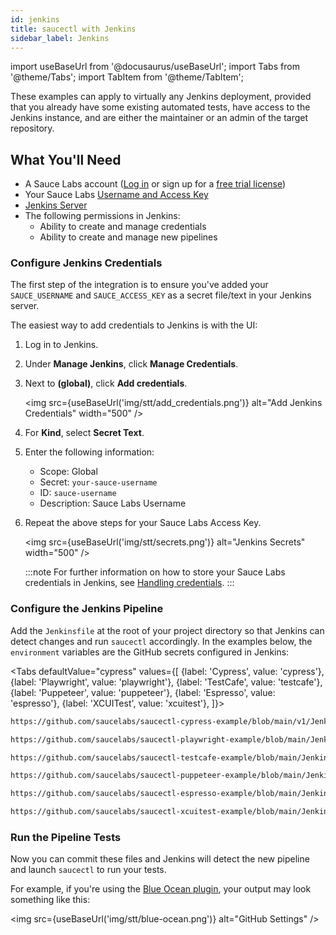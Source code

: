 ```yaml
---
id: jenkins
title: saucectl with Jenkins
sidebar_label: Jenkins
---
```


import useBaseUrl from '@docusaurus/useBaseUrl';
import Tabs from '@theme/Tabs';
import TabItem from '@theme/TabItem';

These examples can apply to virtually any Jenkins deployment, provided that you already have some existing automated tests, have access to the Jenkins instance, and are either the maintainer or an admin of the target repository.

## What You'll Need

- A Sauce Labs account ([Log in](https://accounts.saucelabs.com/am/XUI/#login/) or sign up for a [free trial license](https://saucelabs.com/sign-up))
- Your Sauce Labs [Username and Access Key](https://app.saucelabs.com/user-settings)
- [Jenkins Server](https://www.jenkins.io/doc/book/installing/)
- The following permissions in Jenkins:
  - Ability to create and manage credentials
  - Ability to create and manage new pipelines

### Configure Jenkins Credentials

The first step of the integration is to ensure you've added your `SAUCE_USERNAME` and `SAUCE_ACCESS_KEY` as a secret file/text in your Jenkins server.

The easiest way to add credentials to Jenkins is with the UI:

1. Log in to Jenkins.
2. Under **Manage Jenkins**, click **Manage Credentials**.
3. Next to **(global)**, click **Add credentials**.

   <img src={useBaseUrl('img/stt/add_credentials.png')} alt="Add Jenkins Credentials" width="500" />

4. For **Kind**, select **Secret Text**.
5. Enter the following information:
   - Scope: Global
   - Secret: `your-sauce-username`
   - ID: `sauce-username`
   - Description: Sauce Labs Username
6. Repeat the above steps for your Sauce Labs Access Key.

   <img src={useBaseUrl('img/stt/secrets.png')} alt="Jenkins Secrets" width="500" />

   :::note
   For further information on how to store your Sauce Labs credentials in Jenkins, see [Handling credentials](https://www.jenkins.io/doc/book/pipeline/jenkinsfile/#handling-credentials).
   :::

### Configure the Jenkins Pipeline

Add the `Jenkinsfile` at the root of your project directory so that Jenkins can detect changes and run `saucectl` accordingly. In the examples below, the `environment` variables are the GitHub secrets configured in Jenkins:

<Tabs
defaultValue="cypress"
values={[
{label: 'Cypress', value: 'cypress'},
{label: 'Playwright', value: 'playwright'},
{label: 'TestCafe', value: 'testcafe'},
{label: 'Puppeteer', value: 'puppeteer'},
{label: 'Espresso', value: 'espresso'},
{label: 'XCUITest', value: 'xcuitest'},
]}>

<TabItem value="cypress">

```bash reference
https://github.com/saucelabs/saucectl-cypress-example/blob/main/v1/Jenkinsfile
```

</TabItem>
<TabItem value="playwright">

```sh reference
https://github.com/saucelabs/saucectl-playwright-example/blob/main/Jenkinsfile
```

</TabItem>
<TabItem value="testcafe">

```bash reference
https://github.com/saucelabs/saucectl-testcafe-example/blob/main/Jenkinsfile
```

</TabItem>
<TabItem value="puppeteer">

```bash reference
https://github.com/saucelabs/saucectl-puppeteer-example/blob/main/Jenkinsfile
```

</TabItem>
<TabItem value="espresso">

```bash reference
https://github.com/saucelabs/saucectl-espresso-example/blob/main/Jenkinsfile
```

</TabItem>
<TabItem value="xcuitest">

```bash reference
https://github.com/saucelabs/saucectl-xcuitest-example/blob/main/Jenkinsfile
```

</TabItem>
</Tabs>

### Run the Pipeline Tests

Now you can commit these files and Jenkins will detect the new pipeline and launch `saucectl` to run your tests.

For example, if you're using the [Blue Ocean plugin](https://plugins.jenkins.io/blueocean/), your output may look something like this:

<img src={useBaseUrl('img/stt/blue-ocean.png')} alt="GitHub Settings" />
